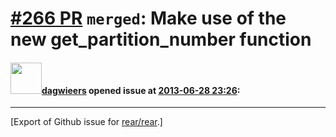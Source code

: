 [\#266 PR](https://github.com/rear/rear/pull/266) `merged`: Make use of the new get\_partition\_number function
===============================================================================================================

#### <img src="https://avatars.githubusercontent.com/u/388198?u=0732dee3fe5002278cfbf40359ec431bdcf5f06c&v=4" width="50">[dagwieers](https://github.com/dagwieers) opened issue at [2013-06-28 23:26](https://github.com/rear/rear/pull/266):

------------------------------------------------------------------------

\[Export of Github issue for
[rear/rear](https://github.com/rear/rear).\]
